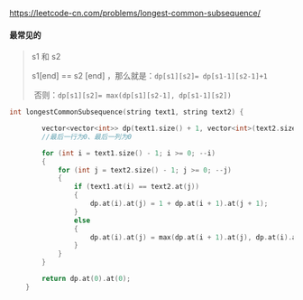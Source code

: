 <https://leetcode-cn.com/problems/longest-common-subsequence/>

#### 最常见的

> s1 和 s2
>
> s1[end] == s2 [end] ，那么就是：`dp[s1][s2]= dp[s1-1][s2-1]+1`
>
> ​	否则：`dp[s1][s2]= max(dp[s1][s2-1], dp[s1-1][s2])`​	

```c++
int longestCommonSubsequence(string text1, string text2) {

        vector<vector<int>> dp(text1.size() + 1, vector<int>(text2.size() + 1));
        //最后一行为0、最后一列为0

        for (int i = text1.size() - 1; i >= 0; --i)
        {
            for (int j = text2.size() - 1; j >= 0; --j)
            {
                if (text1.at(i) == text2.at(j))
                {
                    dp.at(i).at(j) = 1 + dp.at(i + 1).at(j + 1);
                }
                else
                {
                    dp.at(i).at(j) = max(dp.at(i + 1).at(j), dp.at(i).at(j + 1));
                }
            }
        }

        return dp.at(0).at(0);
    }
```




